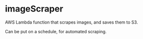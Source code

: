 # imageScraper
AWS Lambda function that scrapes images, and saves them to S3.

Can be put on a schedule, for automated scraping. 
